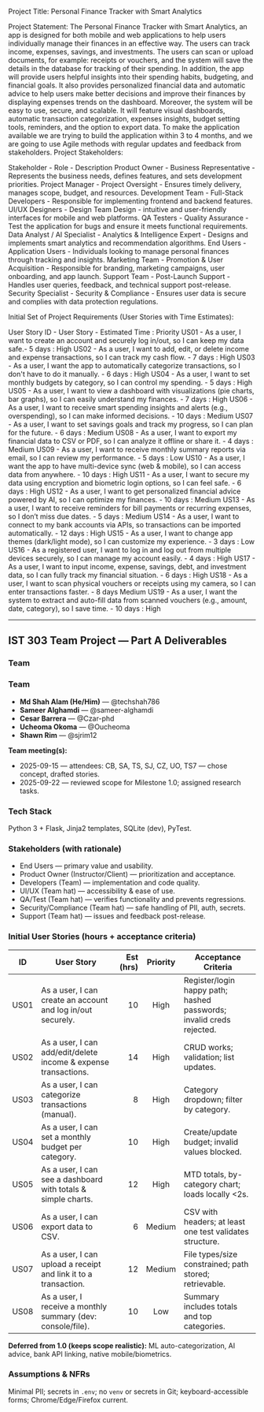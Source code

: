 Project Title:
Personal Finance Tracker with Smart Analytics

Project Statement:
The Personal Finance Tracker with Smart Analytics, an app is designed for both mobile and web
applications to help users individually manage their finances in an effective way. The users can
track income, expenses, savings, and investments. The users can scan or upload documents, for
example: receipts or vouchers, and the system will save the details in the database for tracking of
their spending.
In addition, the app will provide users helpful insights into their spending habits, budgeting, and
financial goals. It also provides personalized financial data and automatic advice to help users
make better decisions and improve their finances by displaying expenses trends on the
dashboard.
Moreover, the system will be easy to use, secure, and scalable. It will feature visual dashboards,
automatic transaction categorization, expenses insights, budget setting tools, reminders, and the
option to export data.
To make the application available we are trying to build the application within 3 to 4 months, and
we are going to use Agile methods with regular updates and feedback from stakeholders.
Project Stakeholders:

Stakeholder	- Role	- Description
Product Owner	- Business Representative	- Represents the business needs, defines features, and sets development priorities.
Project Manager	- Project Oversight	- Ensures timely delivery, manages scope, budget, and resources.
Development Team	- Full-Stack Developers -	Responsible for implementing frontend and backend features.
UI/UX Designers	- Design Team	Design - intuitive and user-friendly interfaces for mobile and web platforms.
QA Testers	- Quality Assurance	- Test the application for bugs and ensure it meets functional requirements.
Data Analyst / AI Specialist	- Analytics & Intelligence Expert	- Designs and implements smart analytics and recommendation algorithms.
End Users	- Application Users	- Individuals looking to manage personal finances through tracking and insights.
Marketing Team	- Promotion & User Acquisition	- Responsible for branding, marketing campaigns, user onboarding, and app launch.
Support Team	- Post-Launch Support	- Handles user queries, feedback, and technical support post-release.
Security Specialist	- Security & Compliance	- Ensures user data is secure and complies with data protection regulations.

Initial Set of Project Requirements (User Stories with Time Estimates):


User Story ID	- User Story	- Estimated Time	: Priority
US01	- As a user, I want to create an account and securely log in/out, so I can keep my data safe.- 5 days	: High
US02	- As a user, I want to add, edit, or delete income and expense transactions, so I can track my cash flow.	- 7 days	: High
US03	- As a user, I want the app to automatically categorize transactions, so I don't have to do it manually.	- 6 days	: High
US04	- As a user, I want to set monthly budgets by category, so I can control my spending.	- 5 days	: High
US05	- As a user, I want to view a dashboard with visualizations (pie charts, bar graphs), so I can easily understand my finances.	- 7 days : High
US06	- As a user, I want to receive smart spending insights and alerts (e.g., overspending), so I can make informed decisions.	- 10 days	: Medium
US07	- As a user, I want to set savings goals and track my progress, so I can plan for the future.	- 6 days	: Medium
US08	- As a user, I want to export my financial data to CSV or PDF, so I can analyze it offline or share it.	- 4 days	: Medium
US09	- As a user, I want to receive monthly summary reports via email, so I can review my performance.	- 5 days	: Low
US10	- As a user, I want the app to have multi-device sync (web & mobile), so I can access data from anywhere.	- 10 days	: High
US11	- As a user, I want to secure my data using encryption and biometric login options, so I can feel safe.	- 6 days	: High
US12	- As a user, I want to get personalized financial advice powered by AI, so I can optimize my finances.	- 10 days	: Medium
US13	- As a user, I want to receive reminders for bill payments or recurring expenses, so I don’t miss due dates.	- 5 days	: Medium
US14	- As a user, I want to connect to my bank accounts via APIs, so transactions can be imported automatically.	- 12 days :	High
US15	- As a user, I want to change app themes (dark/light mode), so I can customize my experience.	- 3 days :	Low
US16	- As a registered user, I want to log in and log out from multiple devices securely, so I can manage my account easily.	- 4 days	: High
US17	- As a user, I want to input income, expense, savings, debt, and investment data, so I can fully track my financial situation.	- 6 days	: High
US18	- As a user, I want to scan physical vouchers or receipts using my camera, so I can enter transactions faster.	- 8 days	Medium
US19	- As a user, I want the system to extract and auto-fill data from scanned vouchers (e.g., amount, date, category), so I save time.	- 10 days	: High


---

## IST 303 Team Project — Part A Deliverables

### Team
### Team
- **Md Shah Alam (He/Him)** — @techshah786
- **Sameer Alghamdi** — @sameer-alghamdi
- **Cesar Barrera** — @Czar-phd
- **Ucheoma Okoma** — @Oucheoma
- **Shawn Rim** — @sjrim12

**Team meeting(s):**
- 2025-09-15 — attendees: CB, SA, TS, SJ, CZ, UO, TS7 — chose concept, drafted stories.
- 2025-09-22 — reviewed scope for Milestone 1.0; assigned research tasks.

### Tech Stack
Python 3 + Flask, Jinja2 templates, SQLite (dev), PyTest.

### Stakeholders (with rationale)
- End Users — primary value and usability.
- Product Owner (Instructor/Client) — prioritization and acceptance.
- Developers (Team) — implementation and code quality.
- UI/UX (Team hat) — accessibility & ease of use.
- QA/Test (Team hat) — verifies functionality and prevents regressions.
- Security/Compliance (Team hat) — safe handling of PII, auth, secrets.
- Support (Team hat) — issues and feedback post-release.

### Initial User Stories (hours + acceptance criteria)
| ID | User Story | Est (hrs) | Priority | Acceptance Criteria |
|---|---|---:|:--:|---|
| US01 | As a user, I can create an account and log in/out securely. | 10 | High | Register/login happy path; hashed passwords; invalid creds rejected. |
| US02 | As a user, I can add/edit/delete income & expense transactions. | 14 | High | CRUD works; validation; list updates. |
| US03 | As a user, I can categorize transactions (manual). | 8 | High | Category dropdown; filter by category. |
| US04 | As a user, I can set a monthly budget per category. | 10 | High | Create/update budget; invalid values blocked. |
| US05 | As a user, I can see a dashboard with totals & simple charts. | 12 | High | MTD totals, by-category chart; loads locally <2s. |
| US06 | As a user, I can export data to CSV. | 6 | Medium | CSV with headers; at least one test validates structure. |
| US07 | As a user, I can upload a receipt and link it to a transaction. | 12 | Medium | File types/size constrained; path stored; retrievable. |
| US08 | As a user, I receive a monthly summary (dev: console/file). | 10 | Low | Summary includes totals and top categories. |

**Deferred from 1.0 (keeps scope realistic):** ML auto-categorization, AI advice, bank API linking, native mobile/biometrics.

### Assumptions & NFRs
Minimal PII; secrets in `.env`; no `venv` or secrets in Git; keyboard-accessible forms; Chrome/Edge/Firefox current.

